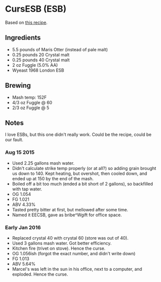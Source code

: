 # CursESB (ESB)

Based on [this recipe](http://www.fermentarium.com/homebrewing/brewing-beer/how-to-make-an-esb-extra-specialstrong-bitter/).

## Ingredients

* 5.5 pounds of Maris Otter (instead of pale malt)
* 0.25 pounds 20 Crystal malt
* 0.25 pounds 40 Crystal malt
* 2 oz Fuggle (5.0% AA)
* Wyeast 1968 London ESB

## Brewing

* Mash temp: 152F
* 4/3 oz Fuggle @ 60
* 2/3 oz Fuggle @ 5

## Notes

I love ESBs, but this one didn't really work. Could be the recipe, could
be our fault.

### Aug 15 2015
* Used 2.25 gallons mash water.
* Didn't calculate strike temp properly (or at all?) so adding grain
  brought us down to 140. Kept heating, but overshot, then cooled down,
  and ended up at 150 by the end of the mash.
* Boiled off a bit too much (ended a bit short of 2 gallons), so
  backfilled with tap water.
* OG 1.054
* FG 1.021
* ABV 4.33%
* Tasted pretty bitter at first, but mellowed after some time.
* Named it EECSB, gave as bribe^Wgift for office space.

### Early Jan 2016
* Replaced crystal 40 with crystal 60 (store was out of 40).
* Used 3 gallons mash water. Got better efficiency.
* Kitchen fire (trivet on stove). Hence the curse.
* OG 1.056ish (forgot the exact number, and didn't write down)
* FG 1.013
* ABV 5.64%
* Marcel's was left in the sun in his office, next to a computer, and
  exploded. Hence the curse.
